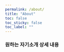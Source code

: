 ```yaml
---
permalink: /about/
title: "About"
toc: false
toc_sticky: false
toc_label: ""
---
```

### 원하는 자기소개 상세 내용